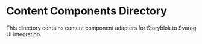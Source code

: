 # Content Components Directory

This directory contains content component adapters for Storyblok to Svarog UI integration.
